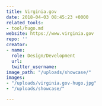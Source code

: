 ```yaml
---
title: Virginia.gov
date: 2018-04-03 08:45:23 +0000
related_tools:
- tool/hugo.md
website: https://www.virginia.gov
repo: ''
creator:
- name: 
  role: Design/Development
  url: 
  twitter_username: 
image_path: "/uploads/showcase/"
images:
- "/uploads/virginia.gov-hugo.jpg"
- "/uploads/showcase/"

---
```

